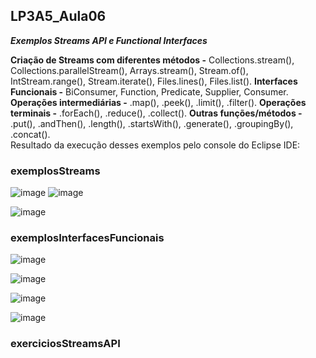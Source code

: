 ## LP3A5_Aula06

***Exemplos Streams API e Functional Interfaces***  

**Criação de Streams com diferentes métodos -** Collections.stream(), Collections.parallelStream(), Arrays.stream(), Stream.of(), IntStream.range(), Stream.iterate(), Files.lines(), Files.list(). **Interfaces Funcionais -** BiConsumer, Function, Predicate, Supplier, Consumer. **Operações intermediárias -** .map(), .peek(), .limit(), .filter(). **Operações terminais -** .forEach(), .reduce(), .collect(). **Outras funções/métodos -** .put(), .andThen(), .length(), .startsWith(), .generate(), .groupingBy(), .concat().  
Resultado da execução desses exemplos pelo console do Eclipse IDE:

### exemplosStreams
![image](https://user-images.githubusercontent.com/70042571/167044480-8ab9fcb5-5c80-4b3a-8781-90812ee76d1b.png) 
![image](https://user-images.githubusercontent.com/70042571/167044558-504a1b0a-77d5-4494-a415-77b38a7d872c.png) 

![image](https://user-images.githubusercontent.com/70042571/167048767-7e32927b-4375-4768-922e-6932ecda2154.png)
  



### exemplosInterfacesFuncionais

![image](https://user-images.githubusercontent.com/70042571/167018644-b37149fd-f025-4514-b61d-c4c16b37668a.png)  

![image](https://user-images.githubusercontent.com/70042571/167019280-a1d3b990-bddd-449c-a197-ccc5de2e118e.png)  

![image](https://user-images.githubusercontent.com/70042571/167019544-27c9dae1-e59c-453d-9771-56df142cec32.png)  

![image](https://user-images.githubusercontent.com/70042571/167019970-dee7c118-3ec8-4b33-83c1-42aec59f1304.png)


### exerciciosStreamsAPI


